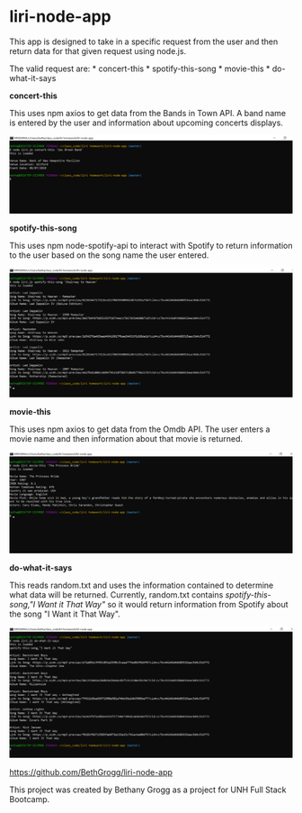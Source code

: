 # liri-node-app

This app is designed to take in a specific request from the user and then return data for that given request using node.js.

The valid request are:
    * concert-this <band name>
    * spotify-this-song <song name>
    * movie-this <movie name>
    * do-what-it-says

**concert-this**

This uses npm axios to get data from the Bands in Town API.  A band name is entered by the user and information about upcoming concerts displays.

![concert-this](/concert-this.png)

**spotify-this-song**

This uses npm node-spotify-api to interact with Spotify to return information to the user based on the song name the user entered.

![spotify-this-song](/spotify-this-song.png)

**movie-this**

This uses npm axios to get data from the Omdb API.  The user enters a movie name and then information about that movie is returned.

![movie-this](/movie-this.png)

**do-what-it-says**

This reads random.txt and uses the information contained to determine what data will be returned.  Currently, random.txt contains *spotify-this-song,"I Want it That Way"* so it would return information from Spotify about the song "I Want it That Way".

![do-what-it-says](/do-what-it-says.png)

https://github.com/BethGrogg/liri-node-app

This project was created by Bethany Grogg as a project for UNH Full Stack Bootcamp.